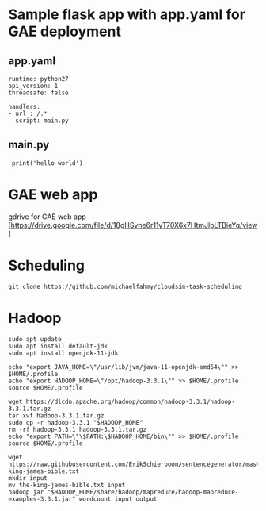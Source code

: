 # Sample flask app with app.yaml for GAE deployment
## app.yaml
```
runtime: python27
api_version: 1
threadsafe: false

handlers:
- url : /.*
  script: main.py
```

## main.py
```
 print('hello world')
```
# GAE web app
gdrive for GAE web app [https://drive.google.com/file/d/18gHSvne6r11yT70X6x7HtmJlpLTBieYq/view]

# Scheduling 
```
git clone https://github.com/michaelfahmy/cloudsim-task-scheduling
```
# Hadoop
```
sudo apt update
sudo apt install default-jdk
sudo apt install openjdk-11-jdk
```
```
echo "export JAVA_HOME=\"/usr/lib/jvm/java-11-openjdk-amd64\"" >> $HOME/.profile
echo "export HADOOP_HOME=\"/opt/hadoop-3.3.1\"" >> $HOME/.profile
source $HOME/.profile
```
```
wget https://dlcdn.apache.org/hadoop/common/hadoop-3.3.1/hadoop-3.3.1.tar.gz
tar xvf hadoop-3.3.1.tar.gz
sudo cp -r hadoop-3.3.1 "$HADOOP_HOME"
rm -rf hadoop-3.3.1 hadoop-3.3.1.tar.gz
echo "export PATH=\"\$PATH:\$HADOOP_HOME/bin\"" >> $HOME/.profile
source $HOME/.profile
```

```
wget https://raw.githubusercontent.com/ErikSchierboom/sentencegenerator/master/samples/the-king-james-bible.txt
mkdir input
mv the-king-james-bible.txt input
hadoop jar "$HADOOP_HOME/share/hadoop/mapreduce/hadoop-mapreduce-examples-3.3.1.jar" wordcount input output
```
